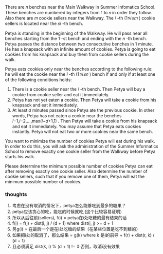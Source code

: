 There are 𝑛
benches near the Main Walkway in Summer Infomatics School. These benches are numbered by integers from 1
to 𝑛
in order they follow. Also there are 𝑚
cookie sellers near the Walkway. The 𝑖
-th (1≤𝑖≤𝑚
) cookie sellers is located near the 𝑠𝑖
-th bench.

Petya is standing in the beginning of the Walkway. He will pass near all benches starting from the 1
-st bench and ending with the 𝑛
-th bench. Petya passes the distance between two consecutive benches in 1
minute. He has a knapsack with an infinite amount of cookies. Petya is going to eat cookies from his knapsack and buy
them from cookie sellers during the walk.

Petya eats cookies only near the benches according to the following rule: he will eat the cookie near the 𝑖
-th (1≤𝑖≤𝑛
) bench if and only if at least one of the following conditions holds:

1. There is a cookie seller near the 𝑖
   -th bench. Then Petya will buy a cookie from cookie seller and eat it immediately.
2. Petya has not yet eaten a cookie. Then Petya will take a cookie from his knapsack and eat it immediately.
3. At least 𝑑 minutes passed since Petya ate the previous cookie. In other words, Petya has not eaten a cookie near the
   benches 𝑖−1,𝑖−2,…,max(𝑖−𝑑+1,1)
   . Then Petya will take a cookie from his knapsack and eat it immediately.
   You may assume that Petya eats cookies instantly. Petya will not eat two or more cookies near the same bench.

You want to minimize the number of cookies Petya will eat during his walk. In order to do this, you will ask the
administration of the Summer Informatics School to remove exactly one cookie seller from the Walkway before Petya starts
his walk.

Please determine the minimum possible number of cookies Petya can eat after removing exactly one cookie seller. Also
determine the number of cookie sellers, such that if you remove one of them, Petya will eat the minimum possible number
of cookies.

### thoughts

1. 考虑在没有取消的情况下，petya怎么能够吃到最多的糖果？
2. petya应该贪心的吃，能吃的时候就吃,(这个比较容易证明)
3. 所以从后往前(sellers), f(i) = petya在i处吃糖的最有结果的话
4. f(i) = f(j) + dist(i, j) / (d + 1) where dist(i, j) >= d + 1
5. 另g(i) = 在最后一个是在i处吃糖的结果（在某些位置是吃不到糖的）
6. 如果把i处的取消了，那么结果 = g(k)  where k 是i的前导 + f(r) + dist(r, k) / (d + 1)
7. 且必须满足 dist(k, i) % (d + 1) != 0 否则，取消i没有效果